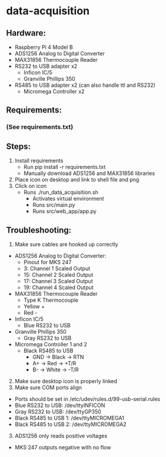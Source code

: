 # data-acquisition

## Hardware:
- Raspberry Pi 4 Model B
- ADS1256 Analog to Digital Converter
- MAX31856 Thermocouple Reader
- RS232 to USB adapter x2
  - Inficon IC/5
  - Granville Phillips 350
- RS485 to USB adapter x2 (can also handle ttl and RS232)
  - Micromega Controller x2

## Requirements:
### (See requirements.txt)

## Steps:
1. Install requirements
   - Run pip install -r requirements.txt
   - Manually download ADS1256 and MAX31856 libraries
2. Place icon on desktop and link to shell file and png
3. Click on icon
   - Runs ./run_data_acquisition.sh
     - Activates virtual environment
     - Runs src/main.py
     - Runs src/web_app/app.py

## Troubleshooting:
1. Make sure cables are hooked up correctly
  - ADS1256 Analog to Digital Converter:
    - Pinout for MKS 247
    - 3: Channel 1 Scaled Output
    - 15: Channel 2 Scaled Output
    - 17: Channel 3 Scaled Output
    - 19: Channel 4 Scaled Output
  - MAX31856 Thermocouple Reader
    - Type K Thermocouple
    - Yellow +
    - Red -
  - Inficon IC/5
    - Blue RS232 to USB
  - Granville Phillips 350
    - Gray RS232 to USB
  - Micromega Controller 1 and 2
    - Black RS485 to USB
      - GND -> Black -> RTN
      - A+ -> Red -> +T/R
      - B- -> White -> -T/R
2. Make sure desktop icon is properly linked
3. Make sure COM ports align
  - Ports should be set in /etc/udev/rules.d/99-usb-serial.rules
  - Blue RS232 to USB: /dev/ttyINFICON
  - Gray RS232 to USB: /dev/ttyGP350
  - Black RS485 to USB 1: /dev/ttyMICROMEGA1
  - Black RS485 to USB 2: /dev/ttyMICROMEGA2
3. ADS1256 only reads positive voltages
  - MKS 247 outputs negative with no flow


